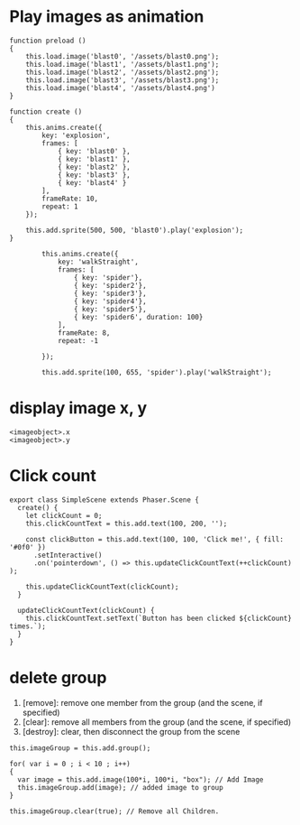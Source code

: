 # Play images as animation
```
function preload ()
{
    this.load.image('blast0', '/assets/blast0.png');
    this.load.image('blast1', '/assets/blast1.png');
    this.load.image('blast2', '/assets/blast2.png');
    this.load.image('blast3', '/assets/blast3.png');
    this.load.image('blast4', '/assets/blast4.png')
}

function create ()
{
    this.anims.create({
        key: 'explosion',
        frames: [
            { key: 'blast0' },
            { key: 'blast1' },
            { key: 'blast2' },
            { key: 'blast3' },
            { key: 'blast4' }
        ],
        frameRate: 10,
        repeat: 1
    });

    this.add.sprite(500, 500, 'blast0').play('explosion');
}
```
```
        this.anims.create({
            key: 'walkStraight',
            frames: [
                { key: 'spider'},
                { key: 'spider2'},
                { key: 'spider3'},
                { key: 'spider4'},
                { key: 'spider5'},
                { key: 'spider6', duration: 100}
            ],
            frameRate: 8,
            repeat: -1

        });

        this.add.sprite(100, 655, 'spider').play('walkStraight');
```

# display image x, y
```
<imageobject>.x
<imageobject>.y
```
# Click count
```
export class SimpleScene extends Phaser.Scene {
  create() {
    let clickCount = 0;
    this.clickCountText = this.add.text(100, 200, '');

    const clickButton = this.add.text(100, 100, 'Click me!', { fill: '#0f0' })
      .setInteractive()
      .on('pointerdown', () => this.updateClickCountText(++clickCount) );

    this.updateClickCountText(clickCount);
  }

  updateClickCountText(clickCount) {
    this.clickCountText.setText(`Button has been clicked ${clickCount} times.`);
  }
}
```

# delete group
1. [remove]: remove one member from the group (and the scene, if specified)﻿
2. [clear]: remove all members from the group (and the scene, if specified)
3. [destroy]: clear, then disconnect the group from the scene
```
this.imageGroup = this.add.group();

for( var i = 0 ; i < 10 ; i++)
{
  var image = this.add.image(100*i, 100*i, "box"); // Add Image
  this.imageGroup.add(image); // added image to group
}

this.imageGroup.clear(true);﻿ // Remove all Children.
```
